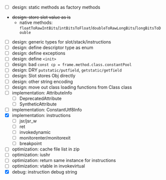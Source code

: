 - [ ] design: static methods as factory methods
- ~~design: store slot value as is~~
  - native methods: `floatToRawIntBits`/`intBitsToFloat`/`doubleToRawLongBits`/`longBitsToDouble`
- [ ] design: generic types for slot/stack/instructions
- [ ] design: define descriptor type as enum
- [ ] design: define exceptions
- [ ] design: define `<init>`
- [ ] design: bad `const cp = frame.method.class.constantPool`
- [ ] design: DRY `putstatic/putfield`, `getstatic/getfield`
- [ ] design: Slot stores Obj directly
- [ ] design: other string encoding
- [ ] design: move out class loading functions from Class class
- [ ] implementation: AttributeInfo
  - [ ] DeprecatedAttribute
  - [ ] SyntheticAttribute
- [ ] implementation: ConstantUtf8Info
- [x] implementation: instructions
  - [ ] jsr/jsr_w
  - [ ] ret
  - [ ] invokedynamic
  - [ ] monitorenter/monitorexit
  - [ ] breakpoint
- [ ] optimization: cache file list in zip
- [ ] optimization: iushr
- [ ] optimization: return same instance for instructions
- [ ] optimization: vtable in invokevirtual
- [x] debug: instruction debug string
